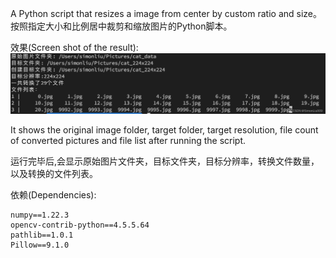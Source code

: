 A Python script that resizes a image from center by custom ratio and size。
按照指定大小和比例居中裁剪和缩放图片的Python脚本。

效果(Screen shot of the result):
![](./resources/18b79b7c220e47dcb1bbecee1b4ccacf.png)

It shows the original image folder, target folder, target resolution, file count of converted pictures and file list after running the script.

运行完毕后,会显示原始图片文件夹，目标文件夹，目标分辨率，转换文件数量，以及转换的文件列表。


依赖(Dependencies):
```
numpy==1.22.3
opencv-contrib-python==4.5.5.64
pathlib==1.0.1
Pillow==9.1.0
```
